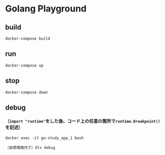 # Golang Playground

## build
`docker-compose build`

## run
`docker-compose up`

## stop
`docker-compose down`

## debug

#### （`import "runtime"`をした後、コード上の任意の箇所で`runtime.Breakpoint()`を記述）

`docker exec -it go-study_app_1 bash`

`（仮想環境内で）dlv debug`
